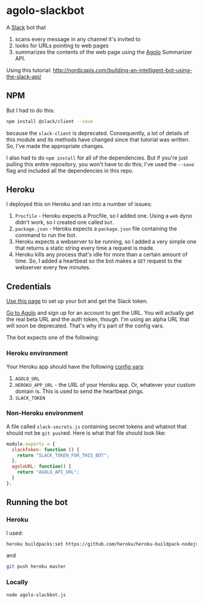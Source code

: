 # agolo-slackbot

A [Slack](http://slack.com) bot that

1. scans every message in any channel it's invited to
2. looks for URLs pointing to web pages
3. summarizes the contents of the web page using the [Agolo](http://agolo.com) Summarizer API.

Using this tutorial: http://nordicapis.com/building-an-intelligent-bot-using-the-slack-api/

## NPM

But I had to do this:

```bash
npm install @slack/client --save
```
because the `slack-client` is deprecated. Consequently, a lot of details of this module and its methods have changed since that tutorial was written. So, I've made the appropriate changes.

I also had to do `npm install` for all of the dependencies. But if you're just pulling this entire repository, you won't have to do this; I've used the `--save` flag and included all the dependencies in this repo.

## Heroku

I deployed this on Heroku and ran into a number of issues:

1. `Procfile` - Heroku expects a Procfile, so I added one. Using a `web` dyno didn't work, so I created one called `bot`.
2. `package.json` - Heroku expects a `package.json` file containing the command to run the bot.
3. Heroku expects a webserver to be running, so I added a very simple one that returns a static string every time a request is made.
4. Heroku kills any process that's idle for more than a certain amount of time. So, I added a heartbeat so the bot makes a `GET` request to the webserver every few minutes.

## Credentials

[Use this page](https://my.slack.com/services/new/bot) to set up your bot and get the Slack token.

[Go to Agolo](http://agolo.com) and sign up for an account to get the URL. You will actually get the real beta URL and the auth token, though. I'm using an alpha URL that will soon be deprecated. That's why it's part of the config vars.

The bot expects one of the following:

### Heroku environment

Your Heroku app should have the following [config vars](https://devcenter.heroku.com/articles/config-vars):

1. `AGOLO_URL`
2. `HEROKU_APP_URL` - the URL of your Heroku app. Or, whatever your custom domain is. This is used to send the heartbeat pings.
3. `SLACK_TOKEN`

### Non-Heroku environment

A file called `slack-secrets.js` containing secret tokens and whatnot that should not be `git push`ed. Here is what that file should look like:

```javascript
module.exports = {
  slackToken: function () {
    return "SLACK_TOKEN_FOR_THIS_BOT";
  },
  agoloURL: function() {
  	return "AGOLO_API_URL";
  }
};
```
## Running the bot

### Heroku

I used:

```bash
heroku buildpacks:set https://github.com/heroku/heroku-buildpack-nodejs#v89 -a
```
and

```bash
git push heroku master
```

### Locally

```bash
node agolo-slackbot.js
```